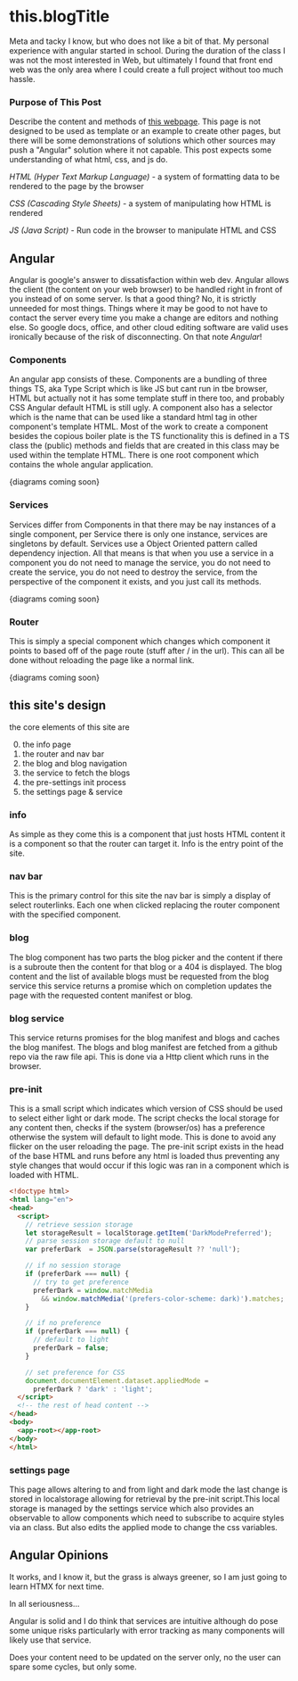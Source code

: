 # this.blogTitle

Meta and tacky I know, but who does not like a bit of that. My personal experience with angular started in school. During the duration of the class I was not the most interested in Web, but ultimately I found that front end web was the only area where I could create a full project without too much hassle.

### Purpose of This Post
Describe the content and methods of [this webpage](https://benev0.github.io/). This page is not designed to be used as template or an example to create other pages, but there will be some demonstrations of solutions which other sources may push a "Angular" solution where it not capable. This post expects some understanding of what html, css, and js do.

*HTML (Hyper Text Markup Language)* - a system of formatting data to be rendered to the page by the browser

*CSS (Cascading Style Sheets)* - a system of manipulating how HTML is rendered

*JS (Java Script)* - Run code in the browser to manipulate HTML and CSS

## Angular
Angular is google's answer to dissatisfaction within web dev. Angular allows the client (the content on your web browser) to be handled right in front of you instead of on some server. Is that a good thing? No, it is strictly unneeded for most things. Things where it may be good to not have to contact the server every time you make a change are editors and nothing else. So google docs, office, and other cloud editing software are valid uses ironically because of the risk of disconnecting. On that note *Angular*!

### Components
An angular app consists of these. Components are a bundling of three things TS, aka Type Script which is like JS but cant run in tbe browser, HTML but actually not it has some template stuff in there too, and probably CSS Angular default HTML is still ugly. A component also has a selector which is the name that can be used like a standard html tag in other component's template HTML. Most of the work to create a component besides the copious boiler plate is the TS functionality this is defined in a TS class the (public) methods and fields that are created in this class may be used within the template HTML. There is one root component which contains the whole angular application.

{diagrams coming soon}

### Services
Services differ from Components in that there may be nay instances of a single component, per Service there is only one instance, services are singletons by default. Services use a Object Oriented pattern called dependency injection. All that means is that when you use a service in a component you do not need to manage the service, you do not need to create the service, you do not need to destroy the service, from the perspective of the component it exists, and you just call its methods.

{diagrams coming soon}

### Router
This is simply a special component which changes which component it points to based off of the page route (stuff after / in the url). This can all be done without reloading the page like a normal link.

{diagrams coming soon}

## this site's design

the core elements of this site are

0. the info page
1. the router and nav bar
2. the blog and blog navigation
3. the service to fetch the blogs
4. the pre-settings init process
5. the settings page & service

### info
As simple as they come this is a component that just hosts HTML content it is a component so that the router can target it. Info is the entry point of the site.

### nav bar
This is the primary control for this site the nav bar is simply a display of select routerlinks. Each one when clicked replacing the router component with the specified component.

### blog
The blog component has two parts the blog picker and the content if there is a subroute then the content for that blog or a 404 is displayed. The blog content and the list of available blogs must be requested from the blog service this service returns a promise which on completion updates the page with the requested content manifest or blog.

### blog service
This service returns promises for the blog manifest and blogs and caches the blog manifest. The blogs and blog manifest are fetched from a github repo via the raw file api. This is done via a Http client which runs in the browser.

### pre-init
This is a small script which indicates which version of CSS should be used to select either light or dark mode. The script checks the local storage for any content then, checks if the system (browser/os) has a preference otherwise the system will default to light mode. This is done to avoid any flicker on the user reloading the page. The pre-init script exists in the head of the base HTML and runs before any html is loaded thus preventing any style changes that would occur if this logic was ran in a component which is loaded with HTML.

```HTML
<!doctype html>
<html lang="en">
<head>
  <script>
    // retrieve session storage
    let storageResult = localStorage.getItem('DarkModePreferred');
    // parse session storage default to null
    var preferDark  = JSON.parse(storageResult ?? 'null');

    // if no session storage
    if (preferDark === null) {
      // try to get preference
      preferDark = window.matchMedia
        && window.matchMedia('(prefers-color-scheme: dark)').matches;
    }

    // if no preference
    if (preferDark === null) {
      // default to light
      preferDark = false;
    }

    // set preference for CSS
    document.documentElement.dataset.appliedMode =
      preferDark ? 'dark' : 'light';
  </script>
  <!-- the rest of head content -->
</head>
<body>
  <app-root></app-root>
</body>
</html>
```

### settings page
This page allows altering to and from light and dark mode the last change is stored in localstorage allowing for retrieval by the pre-init script.This local storage is managed by the settings service which also provides an observable to allow components which need to subscribe to acquire styles via an class. But also edits the applied mode to change the css variables.

## Angular Opinions
It works, and I know it, but the grass is always greener, so I am just going to learn HTMX for next time.

In all seriousness...

Angular is solid and I do think that services are intuitive although do pose some unique risks particularly with error tracking as many components will likely use that service.

Does your content need to be updated on the server only, no the user can spare some cycles, but only some.
